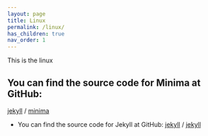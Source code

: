 ```yaml
---
layout: page
title: Linux
permalink: /linux/
has_children: true
nav_order: 1
---
```


This is the linux


You can find the source code for Minima at GitHub:
--

[jekyll][jekyll-organization] /
[minima](https://github.com/jekyll/minima)

- You can find the source code for Jekyll at GitHub:
[jekyll][jekyll-organization] /
[jekyll](https://github.com/jekyll/jekyll)


[jekyll-organization]: https://github.com/jekyll
